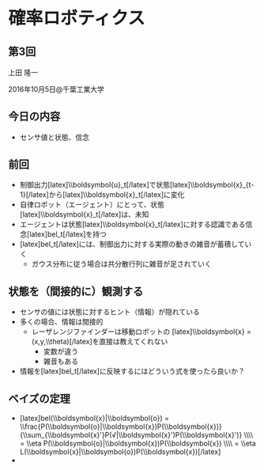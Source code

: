 <h1 style="font-size: 250%;">確率ロボティクス</h1>
<h2>第3回</h2>
上田 隆一

2016年10月5日\@千葉工業大学

<!--nextpage-->
<h2>今日の内容</h2>
<ul>
 	<li>センサ値と状態、信念</li>
</ul>
<!--nextpage-->
<h2>前回</h2>
<ul>
 	<li>制御出力[latex]\\boldsymbol{u}_t[/latex]で状態[latex]\\boldsymbol{x}_{t-1}[/latex]から[latex]\\boldsymbol{x}_t[/latex]に変化</li>
 	<li>自律ロボット（エージェント）にとって、状態[latex]\\boldsymbol{x}_t[/latex]は、未知</li>
 	<li>エージェントは状態[latex]\\boldsymbol{x}_t[/latex]に対する認識である信念[latex]bel_t[/latex]を持つ</li>
 	<li>[latex]bel_t[/latex]には、制御出力に対する実際の動きの雑音が蓄積していく
<ul>
 	<li>ガウス分布に従う場合は共分散行列に雑音が足されていく</li>
</ul>
</li>
</ul>
<!--nextpage-->
<h2>状態を（間接的に）観測する</h2>
<ul>
 	<li>センサの値には状態に対するヒント（情報）が隠れている</li>
 	<li>多くの場合、情報は間接的
<ul>
 	<li>レーザレンジファインダーは移動ロボットの
[latex]\\boldsymbol{x} = (x,y,\\theta)[/latex]を直接は教えてくれない
<ul>
 	<li>変数が違う</li>
 	<li>雑音もある</li>
</ul>
</li>
</ul>
</li>
 	<li>情報を[latex]bel_t[/latex]に反映するにはどういう式を使ったら良いか？</li>
</ul>
<!--nextpage-->
<h2>ベイズの定理</h2>
<ul>
 	<li>[latex]bel(\\boldsymbol{x}|\\boldsymbol{o}) = \\frac{P(\\boldsymbol{o}|\\boldsymbol{x})P(\\boldsymbol{x})}{\\sum_{\\boldsymbol{x}'}P(√|\\boldsymbol{x}')P(\\boldsymbol{x}')} \\\\
= \\eta P(\\boldsymbol{o}|\\boldsymbol{x})P(\\boldsymbol{x}) \\\\
= \\eta L(\\boldsymbol{x}|\\boldsymbol{o})P(\\boldsymbol{x})[/latex]</li>
 	<li></li>
</ul>
